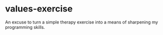 # values-exercise
An excuse to turn a simple therapy exercise into a means of sharpening my programming skills.
